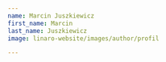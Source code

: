 ```yaml
---
name: Marcin Juszkiewicz
first_name: Marcin
last_name: Juszkiewicz
image: linaro-website/images/author/profil

---
```

